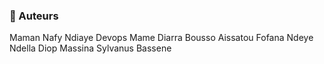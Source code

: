 ### 👥 Auteurs
Maman Nafy Ndiaye Devops
Mame Diarra Bousso
Aissatou Fofana
Ndeye Ndella Diop
Massina Sylvanus Bassene 
